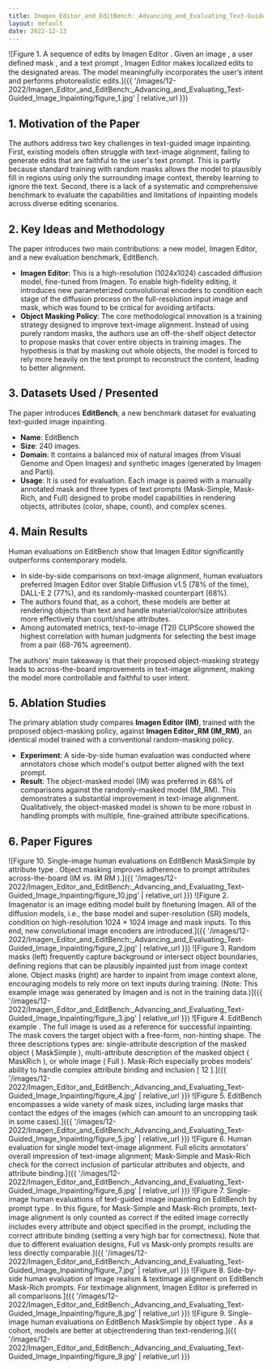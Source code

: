 ```yaml
---
title: Imagen_Editor_and_EditBench:_Advancing_and_Evaluating_Text-Guided_Image_Inpainting
layout: default
date: 2022-12-13
---
```

![Figure 1. A sequence of edits by Imagen Editor . Given an image , a user deﬁned mask , and a text prompt , Imagen Editor makes localized edits to the designated areas. The model meaningfully incorporates the user’s intent and performs photorealistic edits.]({{ '/images/12-2022/Imagen_Editor_and_EditBench:_Advancing_and_Evaluating_Text-Guided_Image_Inpainting/figure_1.jpg' | relative_url }})
## 1. Motivation of the Paper
The authors address two key challenges in text-guided image inpainting. First, existing models often struggle with text-image alignment, failing to generate edits that are faithful to the user's text prompt. This is partly because standard training with random masks allows the model to plausibly fill in regions using only the surrounding image context, thereby learning to ignore the text. Second, there is a lack of a systematic and comprehensive benchmark to evaluate the capabilities and limitations of inpainting models across diverse editing scenarios.

## 2. Key Ideas and Methodology
The paper introduces two main contributions: a new model, Imagen Editor, and a new evaluation benchmark, EditBench.

-   **Imagen Editor**: This is a high-resolution (1024x1024) cascaded diffusion model, fine-tuned from Imagen. To enable high-fidelity editing, it introduces new parameterized convolutional encoders to condition each stage of the diffusion process on the full-resolution input image and mask, which was found to be critical for avoiding artifacts.
-   **Object Masking Policy**: The core methodological innovation is a training strategy designed to improve text-image alignment. Instead of using purely random masks, the authors use an off-the-shelf object detector to propose masks that cover entire objects in training images. The hypothesis is that by masking out whole objects, the model is forced to rely more heavily on the text prompt to reconstruct the content, leading to better alignment.

## 3. Datasets Used / Presented
The paper introduces **EditBench**, a new benchmark dataset for evaluating text-guided image inpainting.

-   **Name**: EditBench
-   **Size**: 240 images.
-   **Domain**: It contains a balanced mix of natural images (from Visual Genome and Open Images) and synthetic images (generated by Imagen and Parti).
-   **Usage**: It is used for evaluation. Each image is paired with a manually annotated mask and three types of text prompts (Mask-Simple, Mask-Rich, and Full) designed to probe model capabilities in rendering objects, attributes (color, shape, count), and complex scenes.

## 4. Main Results
Human evaluations on EditBench show that Imagen Editor significantly outperforms contemporary models.

-   In side-by-side comparisons on text-image alignment, human evaluators preferred Imagen Editor over Stable Diffusion v1.5 (78% of the time), DALL-E 2 (77%), and its randomly-masked counterpart (68%).
-   The authors found that, as a cohort, these models are better at rendering objects than text and handle material/color/size attributes more effectively than count/shape attributes.
-   Among automated metrics, text-to-image (T2I) CLIPScore showed the highest correlation with human judgments for selecting the best image from a pair (68-76% agreement).

The authors' main takeaway is that their proposed object-masking strategy leads to across-the-board improvements in text-image alignment, making the model more controllable and faithful to user intent.

## 5. Ablation Studies
The primary ablation study compares **Imagen Editor (IM)**, trained with the proposed object-masking policy, against **Imagen Editor_RM (IM_RM)**, an identical model trained with a conventional random-masking policy.

-   **Experiment**: A side-by-side human evaluation was conducted where annotators chose which model's output better aligned with the text prompt.
-   **Result**: The object-masked model (IM) was preferred in 68% of comparisons against the randomly-masked model (IM_RM). This demonstrates a substantial improvement in text-image alignment. Qualitatively, the object-masked model is shown to be more robust in handling prompts with multiple, fine-grained attribute specifications.

## 6. Paper Figures
![Figure 10. Single-image human evaluations on EditBench MaskSimple by attribute type . Object masking improves adherence to prompt attributes across-the-board (IM vs. IM RM ).]({{ '/images/12-2022/Imagen_Editor_and_EditBench:_Advancing_and_Evaluating_Text-Guided_Image_Inpainting/figure_10.jpg' | relative_url }})
![Figure 2. Imagenator is an image editing model built by ﬁnetuning Imagen. All of the diffusion models, i.e., the base model and super-resolution (SR) models, condition on high-resolution 1024 × 1024 image and mask inputs. To this end, new convolutional image encoders are introduced.]({{ '/images/12-2022/Imagen_Editor_and_EditBench:_Advancing_and_Evaluating_Text-Guided_Image_Inpainting/figure_2.jpg' | relative_url }})
![Figure 3. Random masks (left) frequently capture background or intersect object boundaries, deﬁning regions that can be plausibly inpainted just from image context alone. Object masks (right) are harder to inpaint from image context alone, encouraging models to rely more on text inputs during training. (Note: This example image was generated by Imagen and is not in the training data.)]({{ '/images/12-2022/Imagen_Editor_and_EditBench:_Advancing_and_Evaluating_Text-Guided_Image_Inpainting/figure_3.jpg' | relative_url }})
![Figure 4. EditBench example . The full image is used as a reference for successful inpainting. The mask covers the target object with a free-form, non-hinting shape. The three descriptions types are: single-attribute description of the masked object ( MaskSimple ), multi-attribute description of the masked object ( MaskRich ), or whole image ( Full ). Mask-Rich especially probes models’ ability to handle complex attribute binding and inclusion [ 12 ].]({{ '/images/12-2022/Imagen_Editor_and_EditBench:_Advancing_and_Evaluating_Text-Guided_Image_Inpainting/figure_4.jpg' | relative_url }})
![Figure 5. EditBench encompasses a wide variety of mask sizes, including large masks that contact the edges of the images (which can amount to an uncropping task in some cases).]({{ '/images/12-2022/Imagen_Editor_and_EditBench:_Advancing_and_Evaluating_Text-Guided_Image_Inpainting/figure_5.jpg' | relative_url }})
![Figure 6. Human evaluation for single model text-image alignment. Full elicits annotators’ overall impression of text-image alignment; Mask-Simple and Mask-Rich check for the correct inclusion of particular attributes and objects, and attribute binding.]({{ '/images/12-2022/Imagen_Editor_and_EditBench:_Advancing_and_Evaluating_Text-Guided_Image_Inpainting/figure_6.jpg' | relative_url }})
![Figure 7. Single-image human evaluations of text-guided image inpainting on EditBench by prompt type . In this ﬁgure, for Mask-Simple and Mask-Rich prompts, text-image alignment is only counted as correct if the edited image correctly includes every attribute and object speciﬁed in the prompt, including the correct attribute binding (setting a very high bar for correctness). Note that due to different evaluation designs, Full vs Mask-only prompts results are less directly comparable.]({{ '/images/12-2022/Imagen_Editor_and_EditBench:_Advancing_and_Evaluating_Text-Guided_Image_Inpainting/figure_7.jpg' | relative_url }})
![Figure 8. Side-by-side human evaluation of image realism & textimage alignment on EditBench Mask-Rich prompts. For textimage alignment, Imagen Editor is preferred in all comparisons.]({{ '/images/12-2022/Imagen_Editor_and_EditBench:_Advancing_and_Evaluating_Text-Guided_Image_Inpainting/figure_8.jpg' | relative_url }})
![Figure 9. Single-image human evaluations on EditBench MaskSimple by object type . As a cohort, models are better at objectrendering than text-rendering.]({{ '/images/12-2022/Imagen_Editor_and_EditBench:_Advancing_and_Evaluating_Text-Guided_Image_Inpainting/figure_9.jpg' | relative_url }})

